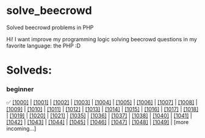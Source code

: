 # solve_beecrowd
Solved beecrowd problems in PHP

Hi! I want improve my programming logic solving beecrowd questions in my favorite language: the PHP :D

# Solveds:

### beginner

✅ [[1000]](https://github.com/KayckMatias/solve_beecrowd/blob/main/beginner/1000.php) |
[[1001]](https://github.com/KayckMatias/solve_beecrowd/blob/main/beginner/1001.php) |
[[1002]](https://github.com/KayckMatias/solve_beecrowd/blob/main/beginner/1002.php) |
[[1003]](https://github.com/KayckMatias/solve_beecrowd/blob/main/beginner/1003.php) |
[[1004]](https://github.com/KayckMatias/solve_beecrowd/blob/main/beginner/1004.php) |
[[1005]](https://github.com/KayckMatias/solve_beecrowd/blob/main/beginner/1005.php) |
[[1006]](https://github.com/KayckMatias/solve_beecrowd/blob/main/beginner/1006.php) |
[[1007]](https://github.com/KayckMatias/solve_beecrowd/blob/main/beginner/1007.php) | 
[[1008]](https://github.com/KayckMatias/solve_beecrowd/blob/main/beginner/1008.php) | 
[[1009]](https://github.com/KayckMatias/solve_beecrowd/blob/main/beginner/1009.php) | 
[[1010]](https://github.com/KayckMatias/solve_beecrowd/blob/main/beginner/1010.php) | 
[[1011]](https://github.com/KayckMatias/solve_beecrowd/blob/main/beginner/1011.php) | 
[[1012]](https://github.com/KayckMatias/solve_beecrowd/blob/main/beginner/1012.php) | 
[[1013]](https://github.com/KayckMatias/solve_beecrowd/blob/main/beginner/1013.php) | 
[[1014]](https://github.com/KayckMatias/solve_beecrowd/blob/main/beginner/1014.php) | 
[[1015]](https://github.com/KayckMatias/solve_beecrowd/blob/main/beginner/1015.php) | 
[[1016]](https://github.com/KayckMatias/solve_beecrowd/blob/main/beginner/1016.php) | 
[[1017]](https://github.com/KayckMatias/solve_beecrowd/blob/main/beginner/1017.php) | 
[[1018]](https://github.com/KayckMatias/solve_beecrowd/blob/main/beginner/1018.php) | 
[[1019]](https://github.com/KayckMatias/solve_beecrowd/blob/main/beginner/1019.php) | 
[[1020]](https://github.com/KayckMatias/solve_beecrowd/blob/main/beginner/1020.php) | 
[[1021]](https://github.com/KayckMatias/solve_beecrowd/blob/main/beginner/1021.php) | 
[[1035]](https://github.com/KayckMatias/solve_beecrowd/blob/main/beginner/1035.php) | 
[[1036]](https://github.com/KayckMatias/solve_beecrowd/blob/main/beginner/1036.php) | 
[[1037]](https://github.com/KayckMatias/solve_beecrowd/blob/main/beginner/1037.php) | 
[[1038]](https://github.com/KayckMatias/solve_beecrowd/blob/main/beginner/1038.php) | 
[[1040]](https://github.com/KayckMatias/solve_beecrowd/blob/main/beginner/1040.php) | 
[[1041]](https://github.com/KayckMatias/solve_beecrowd/blob/main/beginner/1041.php) | 
[[1042]](https://github.com/KayckMatias/solve_beecrowd/blob/main/beginner/1042.php) | 
[[1043]](https://github.com/KayckMatias/solve_beecrowd/blob/main/beginner/1043.php) | 
[[1044]](https://github.com/KayckMatias/solve_beecrowd/blob/main/beginner/1044.php) | 
[[1045]](https://github.com/KayckMatias/solve_beecrowd/blob/main/beginner/1045.php) | 
[[1046]](https://github.com/KayckMatias/solve_beecrowd/blob/main/beginner/1046.php) | 
[[1047]](https://github.com/KayckMatias/solve_beecrowd/blob/main/beginner/1047.php) | 
[[1048]](https://github.com/KayckMatias/solve_beecrowd/blob/main/beginner/1048.php) | 
[[1049]](https://github.com/KayckMatias/solve_beecrowd/blob/main/beginner/1049.php) | 
[more incoming...]